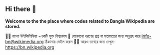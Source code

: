 ## Hi there 👋


**Welcome to the the place where codes related to Bangla Wikipedia are stored.**

🙋‍♀️ বাংলা উইকিপিডিয়া -একটি মুক্ত বিশ্বকোষ
🌈 যেকোনো ধরণের প্রশ্ন বা মতামতের জন্য অনুগ্রহ করে info-bn@wikimedia.org ঠিকানায় মেইল করুন
👩‍💻 আরও তথ্যের জন্য দেখুন: https://bn.wikipedia.org

